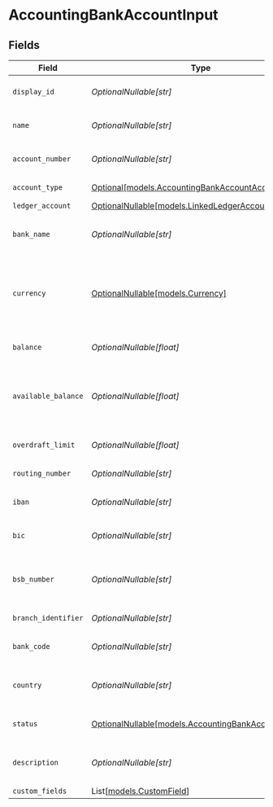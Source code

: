 # AccountingBankAccountInput


## Fields

| Field                                                                                                                              | Type                                                                                                                               | Required                                                                                                                           | Description                                                                                                                        | Example                                                                                                                            |
| ---------------------------------------------------------------------------------------------------------------------------------- | ---------------------------------------------------------------------------------------------------------------------------------- | ---------------------------------------------------------------------------------------------------------------------------------- | ---------------------------------------------------------------------------------------------------------------------------------- | ---------------------------------------------------------------------------------------------------------------------------------- |
| `display_id`                                                                                                                       | *OptionalNullable[str]*                                                                                                            | :heavy_minus_sign:                                                                                                                 | Display ID for the bank account                                                                                                    | BA-001                                                                                                                             |
| `name`                                                                                                                             | *OptionalNullable[str]*                                                                                                            | :heavy_minus_sign:                                                                                                                 | The name of the bank account                                                                                                       | Main Operating Account                                                                                                             |
| `account_number`                                                                                                                   | *OptionalNullable[str]*                                                                                                            | :heavy_minus_sign:                                                                                                                 | The bank account number                                                                                                            | 123465                                                                                                                             |
| `account_type`                                                                                                                     | [Optional[models.AccountingBankAccountAccountType]](../models/accountingbankaccountaccounttype.md)                                 | :heavy_minus_sign:                                                                                                                 | The type of bank account                                                                                                           | checking                                                                                                                           |
| `ledger_account`                                                                                                                   | [OptionalNullable[models.LinkedLedgerAccountInput]](../models/linkedledgeraccountinput.md)                                         | :heavy_minus_sign:                                                                                                                 | N/A                                                                                                                                |                                                                                                                                    |
| `bank_name`                                                                                                                        | *OptionalNullable[str]*                                                                                                            | :heavy_minus_sign:                                                                                                                 | The name of the bank or financial institution                                                                                      | Chase Bank                                                                                                                         |
| `currency`                                                                                                                         | [OptionalNullable[models.Currency]](../models/currency.md)                                                                         | :heavy_minus_sign:                                                                                                                 | Indicates the associated currency for an amount of money. Values correspond to [ISO 4217](https://en.wikipedia.org/wiki/ISO_4217). | USD                                                                                                                                |
| `balance`                                                                                                                          | *OptionalNullable[float]*                                                                                                          | :heavy_minus_sign:                                                                                                                 | The current balance of the bank account                                                                                            | 25000                                                                                                                              |
| `available_balance`                                                                                                                | *OptionalNullable[float]*                                                                                                          | :heavy_minus_sign:                                                                                                                 | The available balance (considering pending transactions and overdraft)                                                             | 24500                                                                                                                              |
| `overdraft_limit`                                                                                                                  | *OptionalNullable[float]*                                                                                                          | :heavy_minus_sign:                                                                                                                 | The overdraft limit for the account                                                                                                | 5000                                                                                                                               |
| `routing_number`                                                                                                                   | *OptionalNullable[str]*                                                                                                            | :heavy_minus_sign:                                                                                                                 | Bank routing number (US)                                                                                                           | 021000021                                                                                                                          |
| `iban`                                                                                                                             | *OptionalNullable[str]*                                                                                                            | :heavy_minus_sign:                                                                                                                 | International Bank Account Number                                                                                                  | GB33BUKB20201555555555                                                                                                             |
| `bic`                                                                                                                              | *OptionalNullable[str]*                                                                                                            | :heavy_minus_sign:                                                                                                                 | Bank Identifier Code / SWIFT Code                                                                                                  | CHASUS33                                                                                                                           |
| `bsb_number`                                                                                                                       | *OptionalNullable[str]*                                                                                                            | :heavy_minus_sign:                                                                                                                 | Bank State Branch number (Australia/New Zealand)                                                                                   | 062-001                                                                                                                            |
| `branch_identifier`                                                                                                                | *OptionalNullable[str]*                                                                                                            | :heavy_minus_sign:                                                                                                                 | Bank branch identifier                                                                                                             | 001                                                                                                                                |
| `bank_code`                                                                                                                        | *OptionalNullable[str]*                                                                                                            | :heavy_minus_sign:                                                                                                                 | Bank code assigned by central bank                                                                                                 | BNH                                                                                                                                |
| `country`                                                                                                                          | *OptionalNullable[str]*                                                                                                            | :heavy_minus_sign:                                                                                                                 | Country code according to ISO 3166-1 alpha-2.                                                                                      | US                                                                                                                                 |
| `status`                                                                                                                           | [OptionalNullable[models.AccountingBankAccountStatus]](../models/accountingbankaccountstatus.md)                                   | :heavy_minus_sign:                                                                                                                 | The status of the bank account                                                                                                     | active                                                                                                                             |
| `description`                                                                                                                      | *OptionalNullable[str]*                                                                                                            | :heavy_minus_sign:                                                                                                                 | Description or notes about the bank account                                                                                        | Primary operating account for daily transactions                                                                                   |
| `custom_fields`                                                                                                                    | List[[models.CustomField](../models/customfield.md)]                                                                               | :heavy_minus_sign:                                                                                                                 | N/A                                                                                                                                |                                                                                                                                    |